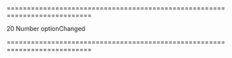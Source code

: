 ===========================================================================
<!--default-->20<!--/default-->
<!--type-->Number<!--/type-->
<!--firedEvents-->optionChanged<!--/firedEvents-->
===========================================================================

<!--shortDescription-->

<!--/shortDescription-->

<!--fullDescription-->

<!--/fullDescription-->